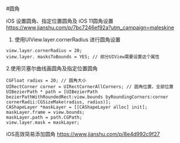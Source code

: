 #圆角

iOS 设置圆角、指定位置圆角及 iOS 11圆角设置
https://www.jianshu.com/p/7bc7246ef92a?utm_campaign=maleskine

1. 使用UIView.layer.cornerRadius 进行圆角设置
```
view.layer.cornerRadius = 20;
view.layer. masksToBounds = YES; // 部分UIView需要设置这个属性
```
2.使用贝塞尔曲线画圆角及指定位置圆角
```
CGFloat radius = 20; // 圆角大小
UIRectCorner corner = UIRectCornerAllCorners; // 圆角位置，全部位置
UIBezierPath * path = [UIBezierPath bezierPathWithRoundedRect:view.bounds byRoundingCorners:corner cornerRadii:CGSizeMake(radius, radius)];
CAShapeLayer *maskLayer = [[CAShapeLayer alloc] init];
maskLayer.frame = view.bounds;
maskLayer.path = path.CGPath;
view.layer.mask = maskLayer;
```



iOS高效简易添加圆角
https://www.jianshu.com/p/8e4d992c9f27



